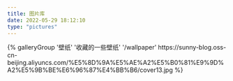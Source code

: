 ```yaml
---
title: 图片库
date: 2022-05-29 18:12:10
type: "pictures"
---
```


<div class="gallery-group-main">
{% galleryGroup '壁纸' '收藏的一些壁纸' '/wallpaper' https://sunny-blog.oss-cn-beijing.aliyuncs.com/%E5%8D%9A%E5%AE%A2%E5%B0%81%E9%9D%A2%E5%9B%BE%E6%96%87%E4%BB%B6/cover13.jpg %}
</div>























































